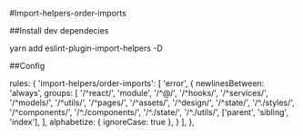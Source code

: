 #Import-helpers-order-imports

##Install dev dependecies 

yarn add eslint-plugin-import-helpers -D

##Config

 rules: {
    'import-helpers/order-imports': [
      'error',
      { 
        newlinesBetween: 'always',
        groups: [
            '/^react/',
            'module',
            '/^@/',
            '/^hooks/',
            '/^services/',
            '/^models/',
            '/^utils/',
            '/^pages/',
            '/^assets/',
            '/^design/',
            '/^state/',
            '/^./styles/',
            '/^components/',
            '/^./components/',
            '/^./state/',
            '/^./utils/',
            ['parent', 'sibling', 'index'],
        ],
        alphabetize: { ignoreCase: true },
      }
    ],
  },
